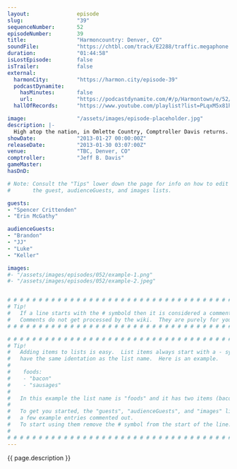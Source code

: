 ```yaml
---
layout:               episode
slug:                 "39"
sequenceNumber:       52
episodeNumber:        39
title:                "Harmoncountry: Denver, CO"
soundFile:            "https://chtbl.com/track/E2288/traffic.megaphone.fm/STA3534238693.mp3?updated=1554398874"
duration:             "01:44:58"
isLostEpisode:        false
isTrailer:            false
external:
  harmonCity:         "https://harmon.city/episode-39"
  podcastDynamite:
    hasMinutes:       false
    url:              "https://podcastdynamite.com/#/p/Harmontown/e/52/39"
  hallOfRecords:      "https://www.youtube.com/playlist?list=PLqxM5x81hNOb0Fq7lbAoGSE-pG4rLFtPa"

image:                "/assets/images/episode-placeholder.jpg"
description: |-
  High atop the nation, in Omlette Country, Comptroller Davis returns. Topics include cheese sticks, sports, beat boxing, dungeons, dragons and crazy people.
showDate:             "2013-01-27 00:00:00Z"
releaseDate:          "2013-01-30 03:07:00Z"
venue:                "TBC, Denver, CO"
comptroller:          "Jeff B. Davis"
gameMaster:           
hasDnD:               

# Note: Consult the "Tips" lower down the page for info on how to edit
#       the guest, audienceGuests, and images lists.

guests:
- "Spencer Crittenden"
- "Erin McGathy"

audienceGuests:
- "Brandon"
- "JJ"
- "Luke"
- "Keller"

images:
#- "/assets/images/episodes/052/example-1.png"
#- "/assets/images/episodes/052/example-2.jpeg"


# # # # # # # # # # # # # # # # # # # # # # # # # # # # # # # # # # # # # # # # # # # # #
# Tip!
#   If a line starts with the # symbold then it is considered a comment.
#   Comments do not get processed by the wiki.  They are purely for your information.
# # # # # # # # # # # # # # # # # # # # # # # # # # # # # # # # # # # # # # # # # # # # #

# # # # # # # # # # # # # # # # # # # # # # # # # # # # # # # # # # # # # # # # # # # # #
# Tip!
#   Adding items to lists is easy.  List items always start with a - symbol and have
#   have the same identation as the list name.  Here is an example.
#
#    foods:
#    - "bacon"
#    - "sausages"
#
#   In this example the list name is "foods" and it has two items (bacon, and sausages).
#
#   To get you started, the "guests", "audienceGuests", and "images" lists below have
#   a few example entries commented out.
#   To start using them remove the # symbol from the start of the line.
#
# # # # # # # # # # # # # # # # # # # # # # # # # # # # # # # # # # # # # # # # # # # # #
---
```


<!-- The episode description will be rendered here -->
{{ page.description }}

<!-- Add your content BELOW here -->
<!-- vvvvvvvvvvvvvvvvvvvvvvvvvvv -->




<!-- ^^^^^^^^^^^^^^^^^^^^^^^^^^^ -->
<!-- Add your content ABOVE here -->

<!-- The episode gallery will be rendered here -->